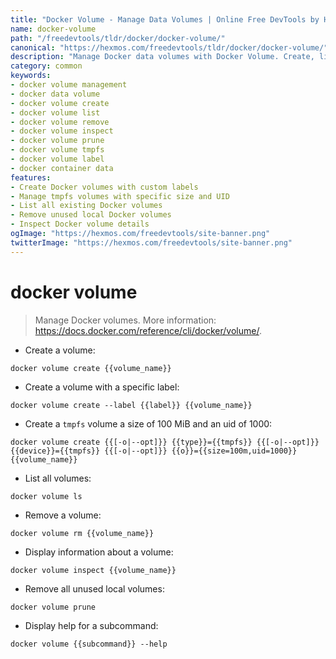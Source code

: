 ```yaml
---
title: "Docker Volume - Manage Data Volumes | Online Free DevTools by Hexmos"
name: docker-volume
path: "/freedevtools/tldr/docker/docker-volume/"
canonical: "https://hexmos.com/freedevtools/tldr/docker/docker-volume/"
description: "Manage Docker data volumes with Docker Volume. Create, list, remove, and inspect volumes efficiently. Free online tool, no registration required."
category: common
keywords:
- docker volume management
- docker data volume
- docker volume create
- docker volume list
- docker volume remove
- docker volume inspect
- docker volume prune
- docker volume tmpfs
- docker volume label
- docker container data
features:
- Create Docker volumes with custom labels
- Manage tmpfs volumes with specific size and UID
- List all existing Docker volumes
- Remove unused local Docker volumes
- Inspect Docker volume details
ogImage: "https://hexmos.com/freedevtools/site-banner.png"
twitterImage: "https://hexmos.com/freedevtools/site-banner.png"
---
```


# docker volume

> Manage Docker volumes.
> More information: <https://docs.docker.com/reference/cli/docker/volume/>.

- Create a volume:

`docker volume create {{volume_name}}`

- Create a volume with a specific label:

`docker volume create --label {{label}} {{volume_name}}`

- Create a `tmpfs` volume a size of 100 MiB and an uid of 1000:

`docker volume create {{[-o|--opt]}} {{type}}={{tmpfs}} {{[-o|--opt]}} {{device}}={{tmpfs}} {{[-o|--opt]}} {{o}}={{size=100m,uid=1000}} {{volume_name}}`

- List all volumes:

`docker volume ls`

- Remove a volume:

`docker volume rm {{volume_name}}`

- Display information about a volume:

`docker volume inspect {{volume_name}}`

- Remove all unused local volumes:

`docker volume prune`

- Display help for a subcommand:

`docker volume {{subcommand}} --help`
